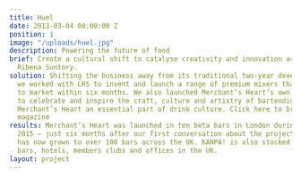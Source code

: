 ```yaml
---
title: Huel
date: 2013-03-04 00:00:00 Z
position: 1
image: "/uploads/huel.jpg"
description: Powering the future of food
brief: Create a cultural shift to catalyse creativity and innovation across Lucozade
  Ribena Suntory.
solution: Shifting the business away from its traditional two-year development cycles,
  we worked with LRS to invent and launch a range of premium mixers that could go
  to market within six months. We also launched Merchant’s Heart’s own magazine, KANPAI!,
  to celebrate and inspire the craft, culture and artistry of bartending and make
  Merchant’s Heart an essential part of drink culture. Click here to browse of the
  magazine
results: Merchant’s Heart was launched in ten beta bars in London during December
  2015 – just six months after our first conversation about the project, and this
  has now grown to over 100 bars across the UK. KANPA! is also stocked in over 300
  bars, hotels, members clubs and offices in the UK.
layout: project
---
```


